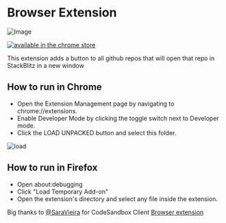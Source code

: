 # Browser Extension

![Image](https://i.imgur.com/LfgE1bz.png)

[![available in the chrome store](https://developer.chrome.com/webstore/images/ChromeWebStore_Badge_v2_206x58.png)](https://chrome.google.com/webstore/detail/biocgmgmpiglbdffjdbciegmpfnmfgmb)

This extension adds a button to all github repos that will open that repo in StackBlitz in a new window

## How to run in Chrome

- Open the Extension Management page by navigating to chrome://extensions.
- Enable Developer Mode by clicking the toggle switch next to Developer mode.
- Click the LOAD UNPACKED button and select this folder.

![load](https://developer.chrome.com/static/images/get_started/load_extension.png)

## How to run in Firefox

- Open about:debugging
- Click "Load Temporary Add-on"
- Open the extension's directory and select any file inside the extension.

Big thanks to [@SaraVieira](https://twitter.com/mbaljeetsingh) for CodeSandbox Client [Browser extension](https://github.com/CompuIves/codesandbox-client/tree/master/packages/chrome-extension)

